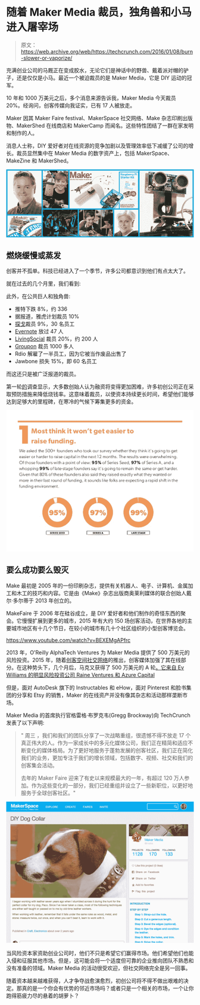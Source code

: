 # 随着 Maker Media 裁员，独角兽和小马进入屠宰场

> 原文：<https://web.archive.org/web/https://techcrunch.com/2016/01/08/burn-slower-or-vaporize/>

充满创业公司的马厩正在变成胶水，无论它们是神话中的野兽、戴着派对帽的驴子，还是仅仅是小马。最近一个被迫裁员的是 Maker Media，它是 DIY 运动的冠军。

10 年和 1000 万美元之后，多个消息来源告诉我，Maker Media 今天裁员 20%。经询问，创客传媒向我证实，已有 17 人被放走。

Maker 因其 Maker Faire festival、MakerSpace 社交网络、Make 杂志印刷出版物、MakerShed 在线商店和 MakerCamp 而闻名。这些特性团结了一群在家发明和制作的人。

消息人士称，DIY 爱好者对在线资源的竞争加剧以及管理效率低下减缓了公司的增长。裁员显然集中在 Maker Media 的数字资产上，包括 MakerSpace、MakeZine 和 MakerShed。

![makermedia_collage](img/ea135f343775450bc157e7a853658a40.png)

## 燃烧缓慢或蒸发

创客并不孤单。科技已经进入了一个季节，许多公司都意识到他们有点太大了。

就在过去的几个月里，我们看到:

此外，在公共巨人和独角兽:

*   推特下跌 8%，约 336
*   据报道，雅虎计划裁员 10%
*   [探戈](https://web.archive.org/web/20230328040840/https://techcrunch.com/2015/11/24/tango-chat-app-unicorn-lays-off-9-of-staff-following-failed-move-into-e-commerce/)裁员 9%，30 名员工
*   [Evernote](https://web.archive.org/web/20230328040840/http://blog.evernote.com/blog/2015/09/29/a-note-from-chris-oneill/) 放过 47 人
*   [LivingSocial](https://web.archive.org/web/20230328040840/https://techcrunch.com/2015/10/14/livingsocial-lays-off-200-20-of-staff-as-it-shifts-from-deals-to-experiences/) 裁员 20%，约 200 人
*   [Groupon](https://web.archive.org/web/20230328040840/https://techcrunch.com/2015/09/22/groupon-is-laying-off-1100-at-a-cost-of-35m-shutters-operations-in-7-countries/) 裁员 1000 多人
*   Rdio 解雇了一半员工，因为它被当作废品出售了
*   Jawbone 损失 15%，即 60 名员工

而这还只是被广泛报道的裁员。

第一轮[的](https://web.archive.org/web/20230328040840/http://stateofstartups.firstround.com/#results)调查显示，大多数创始人认为融资将变得更加困难，许多初创公司正在采取预防措施来降低烧钱率。这意味着裁员，以使资本持续更长时间，希望他们能够达到足够大的里程碑，在寒冷的气候下筹集更多的资金。

![state-of-startups-2015-4-638](img/5783fd8165f5e10c37b9dd93cf08df1e.png)

## 要么成功要么毁灭

Make 最初是 2005 年的一份印刷杂志，提供有关机器人、电子、计算机、金属加工和木工的技巧和内容。它是由《Make》杂志出版商奥莱利媒体的联合创始人戴尔·多尔蒂于 2013 年创立的。

MakeFaire 于 2006 年在硅谷成立，是 DIY 爱好者和他们制作的奇怪东西的聚会。它慢慢扩展到更多的城市，2015 年有大约 150 场创客活动，在世界各地的主要城市地区有十几个节日，在较小的城市有几十个社区组织的小型创客博览会。

https://www.youtube.com/watch?v=BEXEMgAPfrc

2013 年，O'Reilly AlphaTech Ventures 为 Maker Media 提供了 500 万美元的风险投资。2015 年，随着[创客空间社交网络](https://web.archive.org/web/20230328040840/https://techcrunch.com/2015/05/12/maker-faire-goes-online-with-a-new-social-network-for-makers-called-makerspace/)的推出，创客媒体加强了其在线部分。在这种势头下，几个月后，马克又获得了 500 万美元的 A 轮[。它来自 Ev Williams 的明显风险投资公司 Raine Ventures 和 Azure Capital](https://web.archive.org/web/20230328040840/https://techcrunch.com/2015/05/12/maker-faire-goes-online-with-a-new-social-network-for-makers-called-makerspace/)

但是，面对 AutoDesk 旗下的 Instructables 和 eHow，面对 Pinterest 和脸书集团的分享和 Etsy 的销售，Maker 的在线资产并没有像其杂志和活动那样垄断市场。

Maker Media 的首席执行官格雷格·布罗克韦(Gregg Brockway)向 TechCrunch 发表了以下声明:

> " 周三 ，我们和我们的团队分享了一次战略重组，很遗憾不得不放走 17 个真正伟大的人。作为一家成长中的多元化媒体公司，我们正在精简和适应不断变化的媒体格局。为了更好地服务于蓬勃发展的创客社区，我们正在简化我们的业务，更加专注于我们的增长领域，包括数字、视频、社交和我们的创客集会活动。
> 
> 去年的 Maker Faire 迎来了有史以来规模最大的一年，有超过 120 万人参加。作为这些变化的一部分，我们已经重组并设立了一些新职位，以更好地服务于全球创客社区。"

![screen-project-3](img/0004232c91ada98f90d08ce1cb9472b1.png)

当风险资本家资助创业公司时，他们不只是希望它们赢得市场。他们希望他们也能入侵和征服其他市场。但是，这可能会将一个适度但可靠的企业推向团队不熟悉和没有准备的领域。Maker Media 的活动很受欢迎，但社交网络完全是另一回事。

随着资本越来越难获得，人才争夺战愈演愈烈，初创公司将不得不做出艰难的决定。那真的是一个你会有优势的邻近市场吗？或者只是一个相关的市场，一个让你跑得筋疲力尽的悬着的胡萝卜？